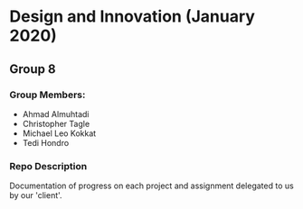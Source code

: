 # Design and Innovation (January 2020)

## Group 8 
### Group Members:
* Ahmad Almuhtadi
* Christopher Tagle
* Michael Leo Kokkat
* Tedi Hondro

### Repo Description
Documentation of progress on each project and assignment delegated to us by our 'client'.
